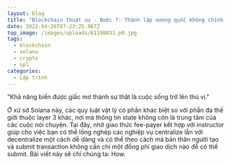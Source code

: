 ```yaml
---
layout: blog
title: "Blockchain thuật sư - Bước 7: Thành lập vương quốc không chính quyền"
date: 2022-04-26T07:23:25.067Z
top_image: /images/uploads/61198831_p0.jpg
tags:
  - blockchain
  - solana
  - crypto
  - spl
categories:
  - Lập trình
---
```

"Khả năng biến được giấc mơ thành sự thật là cuộc sống trở lên thú vị."

Ở xứ sở Solana này, các quy luật vật lý có phần khác biệt so với phần đa thế giới thuộc layer 3 khác, nơi mà thông tin state không còn là trung tâm của các cuộc nói chuyện. Tại đây, nhờ giao thức fee-payer kết hợp với instructor giúp cho việc bạn có thể lồng nghép các nghiệp vụ centralize lẫn với decentralize một cách dễ dàng và có thể theo cách mà bản thân người tạo và submit transaction không cần chi một đồng phí giao dịch nào để có thể submit. Bài viết này sẽ chỉ chúng ta: How.

<!-- more -->